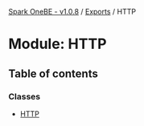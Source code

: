 [Spark OneBE - v1.0.8](../README.md) / [Exports](../modules.md) / HTTP

# Module: HTTP

## Table of contents

### Classes

- [HTTP](../classes/HTTP.HTTP-1.md)
